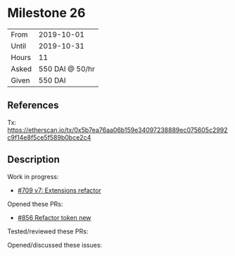 # Milestone 26

|       |                 |
| ----- | --------------- |
| From  | 2019-10-01      |
| Until | 2019-10-31      |
| Hours | 11              |
| Asked | 550 DAI @ 50/hr |
| Given | 550 DAI         |

## References

Tx: <https://etherscan.io/tx/0x5b7ea76aa06b159e34097238889ec075605c2992c9f14e8f5ce5f589b0bce2c4>

## Description

Work in progress:

- [#709 v7: Extensions refactor](https://github.com/aragon/aragon-cli/pull/709)

Opened these PRs:

- [#856 Refactor token new](https://github.com/aragon/aragon-cli/pull/856)

Tested/reviewed these PRs:

Opened/discussed these issues:
